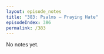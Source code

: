 ```yaml
---
layout: episode_notes
title: "383: Psalms — Praying Hate"
episodeIndex: 386
permalink: /383
---
```

No notes yet.
